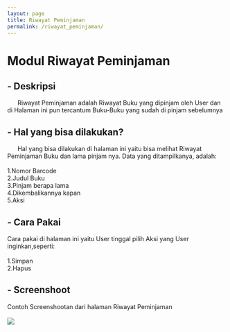 ```yaml
---
layout: page
title: Riwayat Peminjaman
permalink: /riwayat_peminjaman/
---
```


# Modul Riwayat Peminjaman

## - Deskripsi
&nbsp; &nbsp; &nbsp; Riwayat Peminjaman adalah Riwayat Buku yang dipinjam oleh User dan di Halaman ini pun tercantum Buku-Buku yang sudah di pinjam sebelumnya

## - Hal yang bisa dilakukan?
&nbsp; &nbsp; &nbsp; Hal yang bisa dilakukan di halaman ini yaitu bisa melihat Riwayat Peminjaman Buku dan lama pinjam nya. Data yang ditampilkanya, adalah: <br>
<br>1.Nomor Barcode
<br>2.Judul Buku
<br>3.Pinjam berapa lama
<br>4.Dikembalikannya kapan
<br>5.Aksi

## - Cara Pakai 
Cara pakai di halaman ini yaitu User tinggal pilih Aksi yang User inginkan,seperti: <br>
<br>1.Simpan 
<br>2.Hapus

## - Screenshoot
Contoh Screenshootan dari halaman Riwayat Peminjaman <br>
<br><img src="{{site.baseurl}}/assets/img/peminjaman.png">